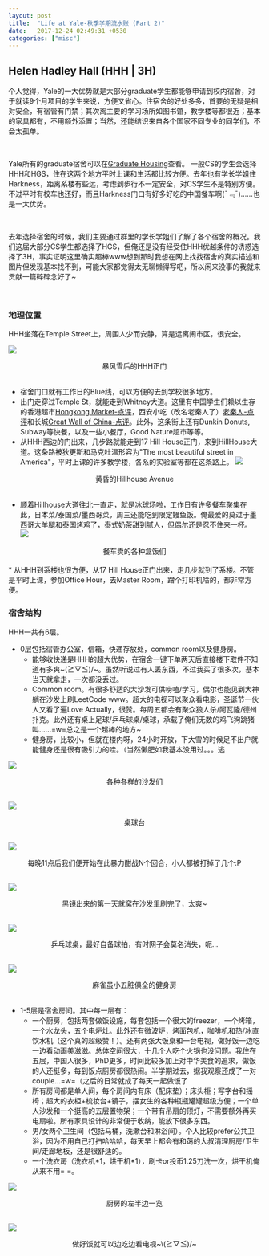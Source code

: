 ```yaml
---
layout: post
title:  "Life at Yale-秋季学期流水账 (Part 2)"
date:   2017-12-24 02:49:31 +0530
categories: ["misc"]
--- 
```


## Helen Hadley Hall (HHH | 3H)
个人觉得，Yale的一大优势就是大部分graduate学生都能够申请到校内宿舍，对于就读9个月项目的学生来说，方便又省心。住宿舍的好处多多，首要的无疑是相对安全，有宿管有门禁；其次离主要的学习场所如图书馆，教学楼等都很近；基本的家具都有，不用额外添置；当然，还能结识来自各个国家不同专业的同学们，不会太孤单。  

 
<br>


Yale所有的graduate宿舍可以在[Graduate Housing]查看。
一般CS的学生会选择HHH和HGS，住在这两个地方平时上课和生活都比较方便。去年也有学长学姐住Harkness，距离系楼有些远，考虑到步行不一定安全，对CS学生不是特别方便。不过平时有校车也还好，而且Harkness门口有好多好吃的中国餐车啊(¯﹃¯)……也是一大优势。

<br>


去年选择宿舍的时候，我们主要通过群里的学长学姐们了解了各个宿舍的概况。我们这届大部分CS学生都选择了HGS，但俺还是没有经受住HHH优越条件的诱惑选择了3H，事实证明这里确实超棒www想到那时我想在网上找找宿舍的真实描述和图片但发现基本找不到，可能大家都觉得太无聊懒得写吧，所以闲来没事的我就来贡献一篇碎碎念好了~

<br>


### 地理位置
HHH坐落在Temple Street上，周围人少而安静，算是远离闹市区，很安全。


![][hhh]  

<center>暴风雪后的HHH正门</center>


<br>

* 宿舍门口就有工作日的Blue线，可以方便的去到学校很多地方。
* 出门走穿过Temple St，就能走到Whitney大道。这里有中国学生们赖以生存的香港超市[Hongkong Market-点评]，西安小吃（改名老秦人了）[老秦人-点评]和长城[Great Wall of China-点评]。此外，这条街上还有Dunkin Donuts, Subway等快餐，以及一些小餐厅，Good Nature超市等等。
* 从HHH西边的门出来，几步路就能走到17 Hill House正门，来到HillHouse大道。这条路被狄更斯和马克吐温形容为"The most beautiful street in America"，平时上课的许多教学楼，各系的实验室等都在这条路上。
![][hh]  


<center>黄昏的Hillhouse Avenue</center>

<br>

* 顺着Hillhouse大道往北一直走，就是冰球场啦，工作日有许多餐车聚集在此，日本菜/泰国菜/墨西哥菜，周三还能吃到限定鳗鱼饭。俺最爱的莫过于墨西哥大羊腿和泰国烤鸡了，泰式奶茶甜到腻人，但偶尔还是忍不住来一杯。
![][cart]  


<center>餐车卖的各种盒饭们</center>

<br>
* 从HHH到系楼也很方便，从17 Hill House正门出来，走几步就到了系楼。不管是平时上课，参加Office Hour，去Master Room，蹭个打印机啥的，都非常方便。

<br>

### 宿舍结构

HHH一共有6层。


* 0层包括宿管办公室，信箱，快递存放处，common room以及健身房。
	* 能够收快递是HHH的超大优势，在宿舍一键下单两天后直接楼下取件不知道有多爽~\(≧▽≦)/~。虽然听说过有人丢东西，不过我买了很多次，基本当天就拿走，一次都没丢过。
	* Common room。有很多舒适的大沙发可供唠嗑/学习，偶尔也能见到大神躺在沙发上刷LeetCode www。超大的电视可以聚众看电影，圣诞节一伙人又看了遍Love Actually，很赞。每周五都会有聚众狼人杀/阿瓦隆/德州扑克。此外还有桌上足球/乒乓球桌/桌球，承载了俺们无数的鸡飞狗跳猪叫……=w=总之是一个超棒的地方~
	* 健身房，比较小，但就在楼内呀，24小时开放，下大雪的时候足不出户就能健身还是很有吸引力的哇。（当然懒肥如我基本没用过。。。逃

![][sofa]  

<center>各种各样的沙发们</center>

<br>

![][ball]  

<center>桌球台</center>

<br>


![][soccer]   

<center>每晚11点后我们便开始在此暴力酣战N个回合，小人都被打掉了几个:P</center>

<br>


![][TV]  

<center>黑镜出来的第一天就窝在沙发里刷完了，太爽~</center>

<br>


![][pingpong]  

<center>乒乓球桌，最好自备球拍，有时网子会莫名消失，呃...</center>

<br>



![][gym]  


<center>麻雀虽小五脏俱全的健身房</center>

<br>

* 1-5层是宿舍房间。其中每一层有：
	* 一个厨房，包括两套做饭设施，每套包括一个很大的freezer，一个烤箱，一个水龙头，五个电炉灶。此外还有微波炉，烤面包机，咖啡机和热/冰直饮水机（这个真的超级赞！）。还有两张大饭桌和一台电视，做好饭一边吃一边看动画美滋滋。总体空间很大，十几个人吃个火锅也没问题。我住在五层，中国人很多，PhD更多，时间比较多加上对中华美食的追求，做饭的人还挺多，每到饭点厨房都很热闹。半学期过去，据我观察还成了一对couple...=w=（之后的日常就成了每天一起做饭了
	* 所有房间都是单人间，每个房间内有床（配床垫）；床头柜；写字台和摇椅；超大的衣柜+梳妆台+镜子，摆女生的各种瓶瓶罐罐超级方便；一个单人沙发和一个挺高的五层置物架；一个带有吊扇的顶灯，不需要额外再买电扇啦。所有家具设计的非常便于收纳，能放下很多东西。
	* 男/女两个卫生间（包括马桶，洗漱台和淋浴间）。个人比较prefer公共卫浴，因为不用自己打扫哈哈哈，每天早上都会有和蔼的大叔清理厨房/卫生间/走廊地板，还是很舒适的。
	* 一个洗衣房（洗衣机\*1，烘干机\*1），刷卡or投币1.25刀洗一次，烘干机俺从来不用= =。

![][kitchen]  

<center>厨房的左半边一览</center>

<br>

![][table]  

<center>做好饭就可以边吃边看电视~\(≧▽≦)/~</center>


[Graduate Housing]:https://housing.yale.edu/graduate-housing
[Hongkong Market-点评]:https://www.dianping.com/review/393814309
[老秦人-点评]:https://www.dianping.com/review/393814180
[Great Wall of China-点评]:https://www.dianping.com/review/393814443

[ball]: /img/yale_fall_2/ball.jpg
[cart]: /img/yale_fall_2/cart.jpg
[kitchen]: /img/yale_fall_2/kitchen.jpg
[pingpong]: /img/yale_fall_2/pingpong.jpg
[soccer]: /img/yale_fall_2/soccer.jpg
[sofa]: /img/yale_fall_2/sofa.jpg
[tree]: /img/yale_fall_2/tree.jpg
[TV]: /img/yale_fall_2/TV.jpg
[gym]: /img/yale_fall_2/gym.jpg
[table]: /img/yale_fall_2/table.jpg
[hhh]: /img/yale_fall_2/hhh.jpg

[hh]: /img/yale_fall_2/hh.jpg
